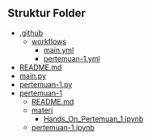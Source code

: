 ## Struktur Folder

<!--START:structure-->
- [.github](/.github)
  - [workflows](/.github/workflows)
    - [main.yml](/.github/workflows/main.yml)
    - [pertemuan-1.yml](/.github/workflows/pertemuan-1.yml)
- [README.md](/README.md)
- [main.py](/main.py)
- [pertemuan-1.py](/pertemuan-1.py)
- [pertemuan-1](/pertemuan-1)
  - [README.md](/pertemuan-1/README.md)
  - [materi](/pertemuan-1/materi)
    - [Hands_On_Pertemuan_1.ipynb](/pertemuan-1/materi/Hands_On_Pertemuan_1.ipynb)
  - [pertemuan-1.ipynb](/pertemuan-1/pertemuan-1.ipynb)

<!--END:structure-->